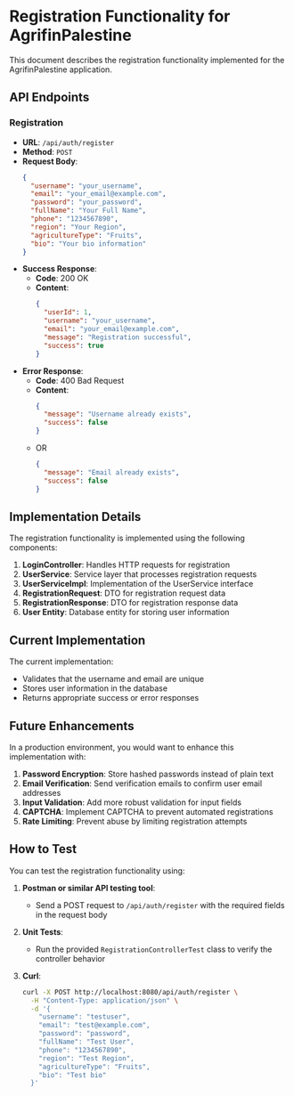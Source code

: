# Registration Functionality for AgrifinPalestine

This document describes the registration functionality implemented for the AgrifinPalestine application.

## API Endpoints

### Registration

- **URL**: `/api/auth/register`
- **Method**: `POST`
- **Request Body**:
  ```json
  {
    "username": "your_username",
    "email": "your_email@example.com",
    "password": "your_password",
    "fullName": "Your Full Name",
    "phone": "1234567890",
    "region": "Your Region",
    "agricultureType": "Fruits",
    "bio": "Your bio information"
  }
  ```
- **Success Response**:
  - **Code**: 200 OK
  - **Content**:
    ```json
    {
      "userId": 1,
      "username": "your_username",
      "email": "your_email@example.com",
      "message": "Registration successful",
      "success": true
    }
    ```
- **Error Response**:
  - **Code**: 400 Bad Request
  - **Content**:
    ```json
    {
      "message": "Username already exists",
      "success": false
    }
    ```
  - OR
    ```json
    {
      "message": "Email already exists",
      "success": false
    }
    ```

## Implementation Details

The registration functionality is implemented using the following components:

1. **LoginController**: Handles HTTP requests for registration
2. **UserService**: Service layer that processes registration requests
3. **UserServiceImpl**: Implementation of the UserService interface
4. **RegistrationRequest**: DTO for registration request data
5. **RegistrationResponse**: DTO for registration response data
6. **User Entity**: Database entity for storing user information

## Current Implementation

The current implementation:
- Validates that the username and email are unique
- Stores user information in the database
- Returns appropriate success or error responses

## Future Enhancements

In a production environment, you would want to enhance this implementation with:

1. **Password Encryption**: Store hashed passwords instead of plain text
2. **Email Verification**: Send verification emails to confirm user email addresses
3. **Input Validation**: Add more robust validation for input fields
4. **CAPTCHA**: Implement CAPTCHA to prevent automated registrations
5. **Rate Limiting**: Prevent abuse by limiting registration attempts

## How to Test

You can test the registration functionality using:

1. **Postman or similar API testing tool**:
   - Send a POST request to `/api/auth/register` with the required fields in the request body

2. **Unit Tests**:
   - Run the provided `RegistrationControllerTest` class to verify the controller behavior

3. **Curl**:
   ```bash
   curl -X POST http://localhost:8080/api/auth/register \
     -H "Content-Type: application/json" \
     -d '{
       "username": "testuser",
       "email": "test@example.com",
       "password": "password",
       "fullName": "Test User",
       "phone": "1234567890",
       "region": "Test Region",
       "agricultureType": "Fruits",
       "bio": "Test bio"
     }'
   ```
